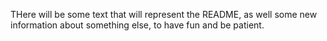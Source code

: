 THere will be some text that will represent the README, as well some new information about something else, to have fun and be patient.
